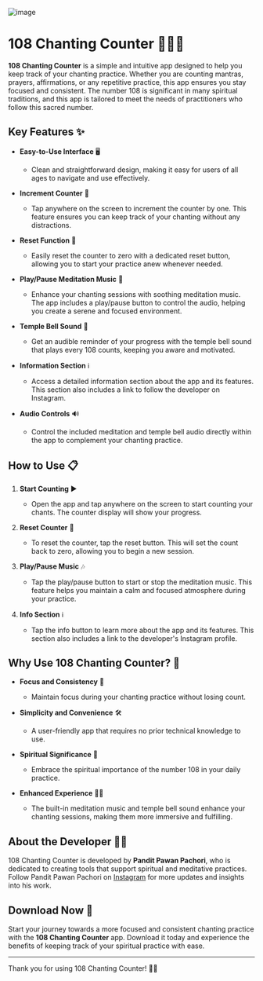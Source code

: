 
![image](https://github.com/user-attachments/assets/87b91d75-8680-4651-87b3-755365c4c859)



# 108 Chanting Counter 📿🧘‍♂️

**108 Chanting Counter** is a simple and intuitive app designed to help you keep track of your chanting practice. Whether you are counting mantras, prayers, affirmations, or any repetitive practice, this app ensures you stay focused and consistent. The number 108 is significant in many spiritual traditions, and this app is tailored to meet the needs of practitioners who follow this sacred number.

## Key Features ✨

- **Easy-to-Use Interface** 🖥️
  - Clean and straightforward design, making it easy for users of all ages to navigate and use effectively.

- **Increment Counter** 🔢
  - Tap anywhere on the screen to increment the counter by one. This feature ensures you can keep track of your chanting without any distractions.

- **Reset Function** 🔄
  - Easily reset the counter to zero with a dedicated reset button, allowing you to start your practice anew whenever needed.

- **Play/Pause Meditation Music** 🎵
  - Enhance your chanting sessions with soothing meditation music. The app includes a play/pause button to control the audio, helping you create a serene and focused environment.

- **Temple Bell Sound** 🔔
  - Get an audible reminder of your progress with the temple bell sound that plays every 108 counts, keeping you aware and motivated.

- **Information Section** ℹ️
  - Access a detailed information section about the app and its features. This section also includes a link to follow the developer on Instagram.

- **Audio Controls** 🔊
  - Control the included meditation and temple bell audio directly within the app to complement your chanting practice.

## How to Use 📋

1. **Start Counting** ▶️
   - Open the app and tap anywhere on the screen to start counting your chants. The counter display will show your progress.

2. **Reset Counter** 🔄
   - To reset the counter, tap the reset button. This will set the count back to zero, allowing you to begin a new session.

3. **Play/Pause Music** 🎶
   - Tap the play/pause button to start or stop the meditation music. This feature helps you maintain a calm and focused atmosphere during your practice.

4. **Info Section** ℹ️
   - Tap the info button to learn more about the app and its features. This section also includes a link to the developer's Instagram profile.

## Why Use 108 Chanting Counter? 🌟

- **Focus and Consistency** 🎯
  - Maintain focus during your chanting practice without losing count.

- **Simplicity and Convenience** 🛠️
  - A user-friendly app that requires no prior technical knowledge to use.

- **Spiritual Significance** 🙏
  - Embrace the spiritual importance of the number 108 in your daily practice.

- **Enhanced Experience** 🧘‍♀️
  - The built-in meditation music and temple bell sound enhance your chanting sessions, making them more immersive and fulfilling.

## About the Developer 👨‍💻

108 Chanting Counter is developed by **Pandit Pawan Pachori**, who is dedicated to creating tools that support spiritual and meditative practices. Follow Pandit Pawan Pachori on [Instagram](https://www.instagram.com/airsoftpawan) for more updates and insights into his work.

## Download Now 📲

Start your journey towards a more focused and consistent chanting practice with the **108 Chanting Counter** app. Download it today and experience the benefits of keeping track of your spiritual practice with ease.

---

Thank you for using 108 Chanting Counter! 🙏✨
